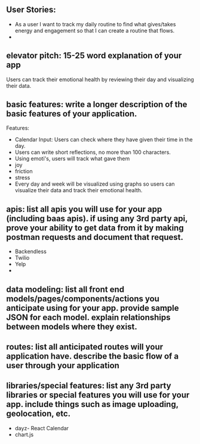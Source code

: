 ## User Stories:
* As a user I want to track my daily routine to find what gives/takes energy and engagement so that I can create a routine that flows.
*

## elevator pitch: 15-25 word explanation of your app
Users can track their emotional health by reviewing their day and visualizing their data.

## basic features: write a longer description of the basic features of your application.
Features:
 * Calendar Input: Users can check where they have given their time in the day.
 * Users can write short reflections, no more than 100 characters.
 * Using emoti's, users will track what gave them
  * joy
  * friction
  * stress
* Every day and week will be visualized using graphs so users can visualize their data and track their emotional health.

## apis: list all apis you will use for your app (including baas apis). if using any 3rd party api, prove your ability to get data from it by making postman requests and document that request.
* Backendless
* Twilio
* Yelp
*

## data modeling: list all front end models/pages/components/actions you anticipate using for your app. provide sample JSON for each model. explain relationships between models where they exist.

## routes: list all anticipated routes will your application have. describe the basic flow of a user through your application

## libraries/special features: list any 3rd party libraries or special features you will use for your app. include things such as image uploading, geolocation, etc.
* dayz- React Calendar
* chart.js
